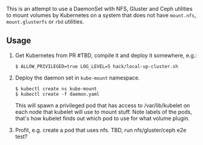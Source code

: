 This is an attempt to use a DaemonSet with NFS, Gluster and Ceph utilities
to mount volumes by Kubernetes on a system that does not have `mount.nfs`,
`mount.glusterfs` or `rbd` utilities.

## Usage
1. Get Kubernetes from PR #TBD, compile it and deploy it somewhere, e.g.:

   ```shell
   $ ALLOW_PRIVILEGED=true LOG_LEVEL=5 hack/local-up-cluster.sh
   ```

2. Deploy the daemon set in `kube-mount` namespace.
   ```
   $ kubectl create ns kube-mount
   $ kubectl create -f daemon.yaml
   ```

   This will spawn a privileged pod that has access to /var/lib/kubelet on
   each node that kubelet will use to mount stuff. Note labels of the pods,
   that's how kubelet finds out which pod to use for what volume plugin.

3. Profit, e.g. create a pod that uses nfs.
   TBD, run nfs/gluster/ceph e2e test?
